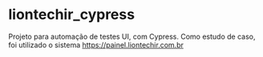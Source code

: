 # liontechir_cypress
Projeto para automação de testes UI, com Cypress. Como estudo de caso, foi utilizado o sistema https://painel.liontechir.com.br
